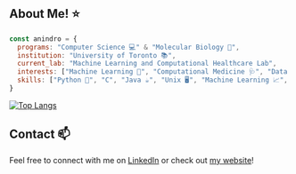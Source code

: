 ## About Me! ⭐
```javascript
const anindro = {
  programs: "Computer Science 💻" & "Molecular Biology 🧬",
  institution: "University of Toronto 📚",
  current_lab: "Machine Learning and Computational Healthcare Lab",
  interests: ["Machine Learning 🤖", "Computational Medicine 🩺", "Data Science 🗃️", "Software Engineering ⌨️"],
  skills: ["Python 🐍", "C", "Java ☕", "Unix 🖥️", "Machine Learning 📈", "Deep Learning 🧠", "Causal Inference 🕸️"],
}
```
[![Top Langs](https://github-readme-stats.vercel.app/api/top-langs/?username=AB20CS&layout=compact)](https://github.com/AB20CS/github-readme-stats)

## Contact 📫
Feel free to connect with me on [LinkedIn](https://www.linkedin.com/in/anindro/) or check out [my website](https://bit.ly/AB20CS)!
